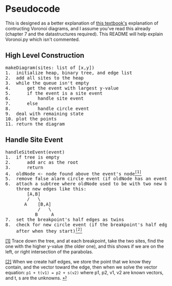 # Pseudocode #
This is designed as a better explanation of [this textbook's](https://people.inf.elte.hu/fekete/algoritmusok_msc/terinfo_geom/konyvek/Computational%20Geometry%20-%20Algorithms%20and%20Applications,%203rd%20Ed.pdf) explanation of contructing Voronoi diagrams, and I assume you've read this already (chapter 7 and the datastructures required). This README will help explain Voronoi.py which isn't commented.

## High Level Construction ##
<pre>
makeDiagram(sites: list of [x,y])
1.  initialize heap, binary tree, and edge list
2.  add all sites to the heap
3.  while the queue isn't empty
4.      get the event with largest y-value
5.      if the event is a site event
6.          handle site event
7.      else
8.          handle circle event
9.  deal with remaining state
10. plot the points
11. return the diagram
</pre>

## Handle Site Event ##
<pre>
handleSiteEvent(event)
1.  if tree is empty
2.      add arc as the root
3.      return
4.  oldNode <- node found above the event's node<a href="#findarc" id="fa"><sup>[1]</sup></a>
5.  remove false alarm circle event (if oldNode has an event)
6.  attach a subtree where oldNode used to be with two new breakpoints and 
    three new edges like this:
        [A,B]
        /   \
       A    [B,A]
            /   \
           B     A
7.  set the breakpoint's half edges as twins
8.  check for new circle event (if the breakpoint's half edges intersect
    after when they start)<a href="#checkcircle" id="cc"><sup>[2]</sup></a>
</pre>

<a id="findarc" href="#fa">[1]</a> Trace down the tree, and at each breakpoint, take the two sites, find the one with the higher y-value (the older one), and this shows if we are on the left, or right intersection of the parabolas.


<a id="checkcircle" href="#cc">[2]</a> When we create half edges, we store 
the point that we know they contain, and the vector toward the edge, then 
when we solve the vector equation:
```p1 + t(v1) = p2 + s(v2)```
where p1, p2, v1, v2 are known vectors, and t, s are the unknowns. [⏎](#cc)
